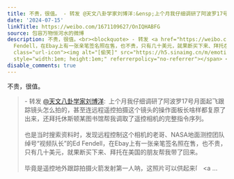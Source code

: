 ```yaml
---
title: 不贵，很值。 - 转发 @天文八卦学家刘博洋:&ensp;上个月我仔细调研了阿波罗17号月面起飞跟踪镜头怎么拍的，甚至连远程遥控拍摄这个镜头的操作面板长啥样都复原了...
date: '2024-07-15'
linkTitle: https://weibo.com/1671109627/OnIQHABFG
source: 包容万物恒河水的微博
description: 不贵，很值。<br><blockquote> - 转发 <a href="https://weibo.com/1144755982" target="_blank">@天文八卦学家刘博洋</a>: 上个月我仔细调研了阿波罗17号月面起飞跟踪镜头怎么拍的，甚至连远程遥控拍摄这个镜头的操作面板长啥样都复原了出来，还拜托休斯顿某图书馆帮我调取了遥控相机的完整指令序列。<br><br>也是当时搜索资料时，发现远程控制这个相机的老哥、NASA地面测控团队绰号“视频队长”的Ed
  Fendell，在Ebay上有一张亲笔签名照在售，也不贵，只有几十美元，就果断买下来、拜托在美国的朋友帮我带了回来。<br><br>毕竟是遥控地外跟踪拍摄火箭发射第一人呐，这照片可以供起来<span
  class="url-icon"><img alt="[偷笑]" src="https://h5.sinaimg.cn/m/emoticon/icon/default/d_touxiao-0d995330b6.png"
  style="width:1em; height:1em;" referrerpolicy="no-referrer"></span> <a ...
disable_comments: true
---
```

不贵，很值。<br><blockquote> - 转发 <a href="https://weibo.com/1144755982" target="_blank">@天文八卦学家刘博洋</a>: 上个月我仔细调研了阿波罗17号月面起飞跟踪镜头怎么拍的，甚至连远程遥控拍摄这个镜头的操作面板长啥样都复原了出来，还拜托休斯顿某图书馆帮我调取了遥控相机的完整指令序列。<br><br>也是当时搜索资料时，发现远程控制这个相机的老哥、NASA地面测控团队绰号“视频队长”的Ed Fendell，在Ebay上有一张亲笔签名照在售，也不贵，只有几十美元，就果断买下来、拜托在美国的朋友帮我带了回来。<br><br>毕竟是遥控地外跟踪拍摄火箭发射第一人呐，这照片可以供起来<span class="url-icon"><img alt="[偷笑]" src="https://h5.sinaimg.cn/m/emoticon/icon/default/d_touxiao-0d995330b6.png" style="width:1em; height:1em;" referrerpolicy="no-referrer"></span> <a ...